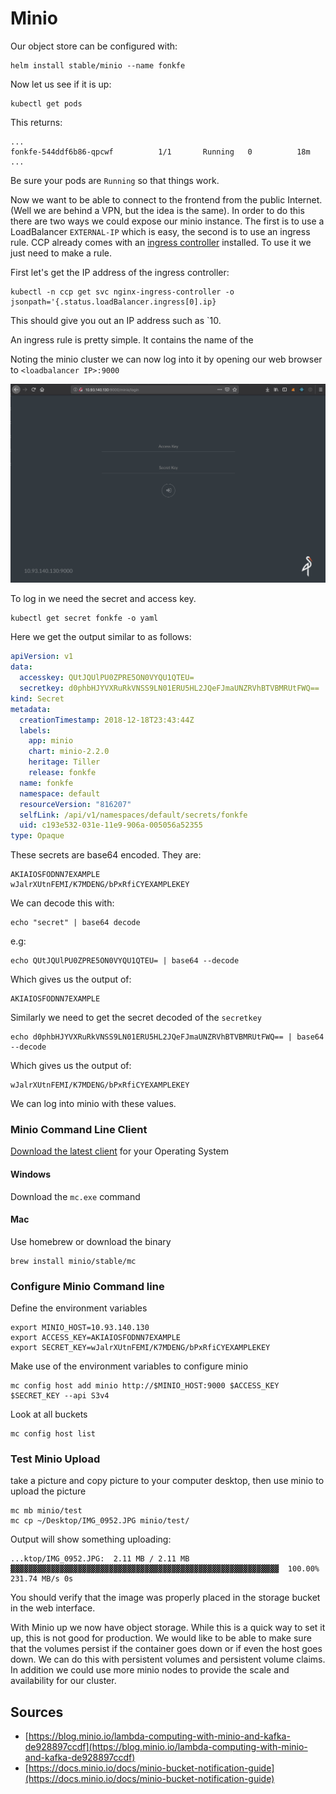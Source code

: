 # Minio

Our object store can be configured with: 

```
helm install stable/minio --name fonkfe 
```

Now let us see if it is up: 

```
kubectl get pods
```

This returns: 

```
...
fonkfe-544ddf6b86-qpcwf          1/1       Running   0          18m
...
```
Be sure your pods are `Running` so that things work. 

Now we want to be able to connect to the frontend from the public Internet.  (Well we are behind a VPN, but the idea is the same).  In order to do this there are two ways we could expose our minio instance.  The first is to use a LoadBalancer `EXTERNAL-IP` which is easy, the second is to use an ingress rule.  CCP already comes with an [ingress controller](https://kubernetes.io/docs/concepts/services-networking/ingress/) installed.  To use it we just need to make a rule. 

First let's get the IP address of the ingress controller:

```
kubectl -n ccp get svc nginx-ingress-controller -o jsonpath='{.status.loadBalancer.ingress[0].ip}
```
This should give you out an IP address such as `10.

An ingress rule is pretty simple.  It contains the name of the 

Noting the minio cluster we can now log into it by opening our web browser to ```<loadbalancer IP>:9000```

![img](../images/minio01.png)

To log in we need the secret and access key.

```
kubectl get secret fonkfe -o yaml
```

Here we get the output similar to as follows:

```yaml
apiVersion: v1
data:
  accesskey: QUtJQUlPU0ZPRE5ON0VYQU1QTEU=
  secretkey: d0phbHJYVXRuRkVNSS9LN01ERU5HL2JQeFJmaUNZRVhBTVBMRUtFWQ==
kind: Secret
metadata:
  creationTimestamp: 2018-12-18T23:43:44Z
  labels:
    app: minio
    chart: minio-2.2.0
    heritage: Tiller
    release: fonkfe
  name: fonkfe
  namespace: default
  resourceVersion: "816207"
  selfLink: /api/v1/namespaces/default/secrets/fonkfe
  uid: c193e532-031e-11e9-906a-005056a52355
type: Opaque
```

These secrets are base64 encoded.  They are:

```
AKIAIOSFODNN7EXAMPLE 
wJalrXUtnFEMI/K7MDENG/bPxRfiCYEXAMPLEKEY
```

We can decode this with: 

```
echo "secret" | base64 decode
```
e.g:
```
echo QUtJQUlPU0ZPRE5ON0VYQU1QTEU= | base64 --decode
```
Which gives us the output of: 

```
AKIAIOSFODNN7EXAMPLE
```

Similarly we need to get the secret decoded of the `secretkey`

```
echo d0phbHJYVXRuRkVNSS9LN01ERU5HL2JQeFJmaUNZRVhBTVBMRUtFWQ== | base64 --decode
```

Which gives us the output of:

```
wJalrXUtnFEMI/K7MDENG/bPxRfiCYEXAMPLEKEY
```

We can log into minio with these values.

### Minio Command Line Client

[Download the latest client](https://docs.minio.io/docs/minio-client-complete-guide) for your Operating System

#### Windows

Download the `mc.exe` command 

#### Mac

Use homebrew or download the binary

```
brew install minio/stable/mc
```

### Configure Minio Command line

Define the environment variables

```
export MINIO_HOST=10.93.140.130
export ACCESS_KEY=AKIAIOSFODNN7EXAMPLE
export SECRET_KEY=wJalrXUtnFEMI/K7MDENG/bPxRfiCYEXAMPLEKEY
```

Make use of the environment variables to configure minio

```
mc config host add minio http://$MINIO_HOST:9000 $ACCESS_KEY $SECRET_KEY --api S3v4
```

Look at all buckets

```
mc config host list
```


### Test Minio Upload

take a picture and copy picture to your computer desktop, then use minio to upload the picture

```
mc mb minio/test
mc cp ~/Desktop/IMG_0952.JPG minio/test/
```

Output will show something uploading:
 
```
...ktop/IMG_0952.JPG:  2.11 MB / 2.11 MB  ▓▓▓▓▓▓▓▓▓▓▓▓▓▓▓▓▓▓▓▓▓▓▓▓▓▓▓▓▓▓▓▓▓▓▓▓▓▓▓▓▓▓▓▓▓▓▓▓▓▓▓▓▓▓▓▓▓▓▓▓  100.00% 231.74 MB/s 0s
```

You should verify that the image was properly placed in the storage bucket in the web interface. 


With Minio up we now have object storage.  While this is a quick way to set it up, this is not good for production.  We would like to be able to make sure that the volumes persist if the container goes down or if even the host goes down.  We can do this with persistent volumes and persistent volume claims.  In addition we could use more minio nodes to provide the scale and availability for our cluster.



## Sources

* [https://blog.minio.io/lambda-computing-with-minio-and-kafka-de928897ccdf](https://blog.minio.io/lambda-computing-with-minio-and-kafka-de928897ccdf)
* [https://docs.minio.io/docs/minio-bucket-notification-guide](https://docs.minio.io/docs/minio-bucket-notification-guide)